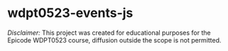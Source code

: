 ﻿# wdpt0523-events-js

*Disclaimer:* This project was created for educational purposes for the Epicode WDPT0523 course, diffusion outside the scope is not permitted.